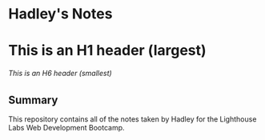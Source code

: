 # Hadley's Notes
# This is an H1 header (largest)
###### This is an H6 header (smallest)
## Summary 

This repository contains all of the notes taken by Hadley for the Lighthouse Labs Web Development Bootcamp.